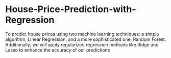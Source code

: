 # House-Price-Prediction-with-Regression
To predict house prices using two machine learning techniques: a simple algorithm, Linear Regression, and a more sophisticated one, Random Forest. Additionally, we will apply regularized regression methods like Ridge and Lasso to enhance the accuracy of our predictions
